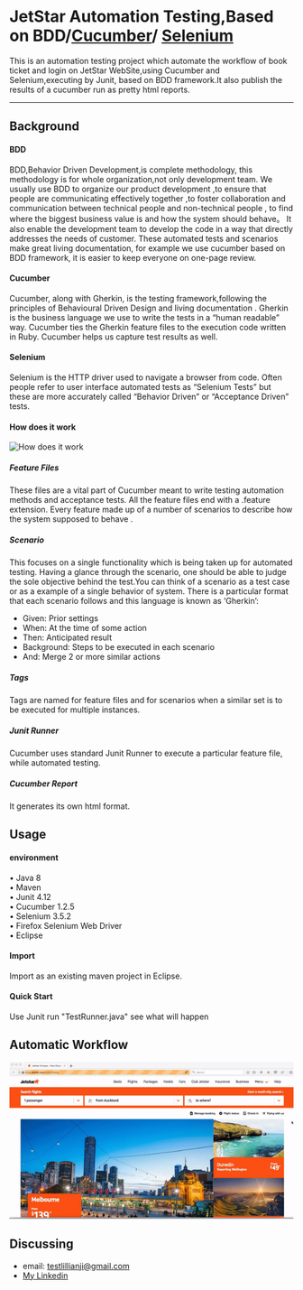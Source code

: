 # JetStar Automation Testing,Based on BDD/[Cucumber](https://cucumber.io/)/ [Selenium](http://www.seleniumhq.org/)
This is an automation testing project which automate the workflow of book ticket and login on JetStar WebSite,using Cucumber and Selenium,executing by Junit, based on BDD framework.It also publish the results of a cucumber run as pretty html reports.
***
## Background
#### BDD
BDD,Behavior Driven Development,is complete methodology, this methodology is for whole organization,not only development team. We usually use BDD to organize our product development ,to ensure that people are communicating effectively together ,to foster collaboration and communication between technical people and non-technical people , to find where the biggest business value is and how the system should behave。
It also enable the development team to develop the code in a way that directly addresses the needs of customer. These automated tests and scenarios make great living documentation, for example we use cucumber based on BDD framework, it is easier to keep everyone on one-page review.
#### Cucumber
Cucumber, along with Gherkin, is the testing framework,following the principles of Behavioural Driven Design and living documentation . Gherkin is the business language we use to write the tests in a “human readable” way. Cucumber ties the Gherkin feature files to the execution code written in Ruby. Cucumber helps us capture test results as well. 
#### Selenium
Selenium is the HTTP driver used to navigate a browser from code. Often people refer to user interface automated tests as “Selenium Tests” but these are more accurately called “Behavior Driven” or “Acceptance Driven” tests.
#### How does it work
![How does it work](https://www.agiletrailblazers.com/hubfs/test-framework-transparent.png?t=1511977469017)
##### Feature Files
These files are a vital part of Cucumber meant to write testing automation methods and acceptance tests. All the feature files end with a .feature extension.  Every feature made up of a number of scenarios to describe how the system supposed to behave . 
##### Scenario
This focuses on a single functionality which is being taken up for automated testing. Having a glance through the scenario, one should be able to judge the sole objective behind the test.You can think of a scenario as a test case or as a example of a single behavior of system.   There is a particular format that each scenario follows and this language is known as ‘Gherkin’:
* Given: Prior settings
* When: At the time of some action
* Then: Anticipated result
* Background: Steps to be executed in each scenario
* And: Merge 2 or more similar actions
##### Tags
Tags are named for feature files and for scenarios when a similar set is to be executed for multiple instances.
##### Junit Runner
Cucumber uses standard Junit Runner to execute a particular feature file, while automated testing.
##### Cucumber Report
It generates its own html format.
## Usage
#### environment
•	Java 8  
• Maven  
•	Junit 4.12  
•	Cucumber 1.2.5  
•	Selenium 3.5.2  
• Firefox Selenium Web Driver  
•	Eclipse
#### Import
Import as an existing maven project in Eclipse.
#### Quick Start
Use Junit run "TestRunner.java" see what will happen
## Automatic Workflow
![](https://github.com/lillianJi/CucumberSeleniumJetStarAutomationTest/blob/master/JetStarAutomationTesting/images/ezgif.com-video-to-gif.gif)
## Discussing
* email: testlillianji@gmail.com  
* [My Linkedin](https://www.linkedin.com/in/lillian-j-52472a143/)
